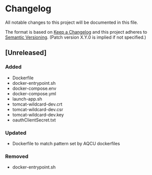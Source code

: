 # Changelog
All notable changes to this project will be documented in this file.

The format is based on [Keep a Changelog](http://keepachangelog.com/en/1.0.0/)
and this project adheres to [Semantic Versioning](http://semver.org/spec/v2.0.0.html). (Patch version X.Y.0 is implied if not specified.)

## [Unreleased]
### Added
- Dockerfile
- docker-entrypoint.sh
- docker-compose.env
- docker-compose.yml
- launch-app.sh
- tomcat-wildcard-dev.crt
- tomcat-wildcard-dev.csr
- tomcat-wildcard-dev.key
- oauthClientSecret.txt

### Updated
- Dockerfile to match pattern set by AQCU dockerfiles

### Removed
- docker-entrypoint.sh
